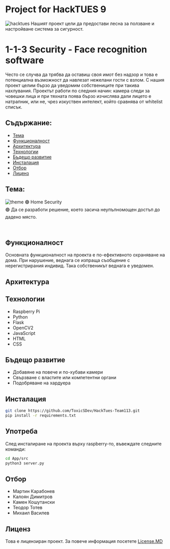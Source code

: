 # Project for HackTUES 9
![hacktues](https://sofiatech.bg/wp-content/uploads/2023/02/329756264_917819226022712_6886668015646983742_n.jpg)
Нашият проект цели да предостави лесна за ползване и настройване система за сигурност.
<br/>

# 1-1-3 Security - Face recognition software
Често се случва да трябва да оставиш своя имот без надзор и това е потенциална възможност да навлезат нежелани гости с взлом. С нашия проект целим бързо да уведомим собствениците при такива нахлувания. Проектът работи по следния начин: камера следи за човешки лица и при тяхната поява бързо изчислява дали лицето е натрапник, или не, чрез изкуствен интелект, който сравнява от whitelist списък.

## Съдържание:
+ [Тема](#Тема)
+ [Функционалност](#Функционалност)
+ [Архитектура](#Архитектура)
+ [Технологии](#Технологии)
+ [Бъдещо развитие](https://github.com/ToxicSDev/HackTues-Team113/blob/main/README.md#%D0%B1%D1%8A%D0%B4%D0%B5%D1%89%D0%BE-%D1%80%D0%B0%D0%B7%D0%B2%D0%B8%D1%82%D0%B8%D0%B5)
+ [Инсталация](#Инсталация)
+ [Отбор](#Отбор)
+ [Лиценз](#Лиценз)

 
## Тема:
![theme](https://cdn.discordapp.com/attachments/1072413158771277824/1083097753032347748/home.png)
🟣 Home Security<br/>
🟣 Да се разработи решение, което засича неупълномощен достъп до дадено място. 

<br/>

## Функционалност
  Основната функционалност на проекта е по-ефективното охраняване на дома. При нарушение, веднага се изпраща съобщение с нерегистрирания индивид. Така собственикът веднага е уведомен.
  
## Архитектура

## Технологии
- Raspberry Pi
- Python
- Flask
- OpenCV2
- JavaScript
- HTML
- CSS

## Бъдещо развитие
- Добавяне на повече и по-хубави камери
- Свързване с властите или компетентни органи
- Подобряване на хардуера

## Инсталация
```bash
git clone https://github.com/ToxicSDev/HackTues-Team113.git
pip install -r requirements.txt
```

## Употреба
След инсталиране на проекта върху raspberry-то, въвеждате следните команди:
```bash
cd App/src
python3 server.py
```

## Отбор
 - Мартин Карабонев 
 - Калоян Димитров
 - Камен Кошутански
 - Теодор Тотев
 - Михаил Василев 

## Лиценз
Това е лицензиран проект. За повече информация посетете [License.MD](https://github.com/ToxicSDev/HackTues-Team113/blob/main/LICENSE)
 
